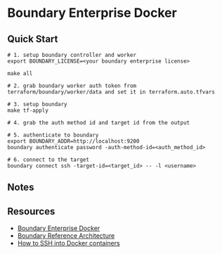 # Boundary Enterprise Docker

## Quick Start

```shell
# 1. setup boundary controller and worker
export BOUNDARY_LICENSE=<your boundary enterprise license>

make all

# 2. grab boundary worker auth token from terraform/boundary/worker/data and set it in terraform.auto.tfvars

# 3. setup boundary
make tf-apply

# 4. grab the auth method id and target id from the output

# 5. authenticate to boundary
export BOUNDARY_ADDR=http://localhost:9200
boundary authenticate password -auth-method-id=<auth_method_id>

# 6. connect to the target
boundary connect ssh -target-id=<target_id> -- -l <username>
```

## Notes


## Resources
- [Boundary Enterprise Docker](https://hub.docker.com/r/hashicorp/boundary-enterprise)
- [Boundary Reference Architecture](https://github.com/hashicorp/boundary-reference-architecture/blob/main/deployment/docker/compose/boundary.hcl)
- [How to SSH into Docker containers](https://circleci.com/blog/ssh-into-docker-container/)